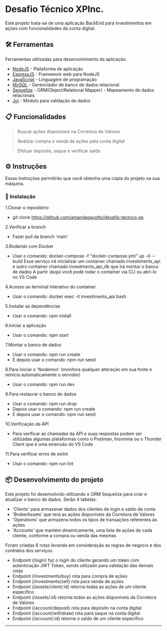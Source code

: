 # Desafio Técnico XPInc.

Este projeto trata-se de uma aplicação BackEnd para investimentos em ações com funcionalidades da conta digital.

## 🛠️ Ferramentas

Ferramentas utilizadas para desenvolvimento da aplicação.

* [NodeJS](https://nodejs.org/en/) - Plataforma de aplicação
* [ExpressJS](https://expressjs.com/) - Framework web para NodeJS
* [JavaScript](https://www.javascript.com/) - Linguagem de programação
* [MySQL](https://www.mysql.com/) - Gerenciador de banco de dados relacional
* [Sequelize](https://sequelize.org/) - ORM(Object/Relational Mapper) - Mapeamento de dados relacionais
* [Joi](https://joi.dev/api/?v=17.6.0) - Módulo para validação de dados

## 📋 Funcionalidades

> Buscar ações disponíveis na Corretora de Valores
> 
> Realizar compra e venda de ações pela conta digital
> 
> Efetuar depósito, saque e verificar saldo

## ⚙️ Instruções 

Essas instruções permitirão que você obtenha uma cópia do projeto na sua máquina.

### 🔧 Instalação

1.Clonar o repositório
* git clone https://github.com/amandagayotto/desafio-tecnico-xp

2.Verificar a branch
* Fazer pull da branch 'main'

3.Rodando com Docker
* Usar o comando: docker-compose -f "docker-compose.yml" up -d --build
Esse serviço irá inicializar um container chamado investiments_api e outro container chamado investments_api_db que irá montar o banco de dados
A partir daqui você pode rodar o container via CLI ou abri-lo no VS Code

4.Acesso ao terminal interativo do container
* Usar o comando: docker exec -it investiments_api bash

5.Instalar as dependências
* Usar o comando: npm install

6.Iniciar a aplicação
* Usar o comando: npm start

7.Montar o banco de dados
* Usar o comando: npm run create
* E depois usar o comando: npm run seed

8.Para iniciar o 'Nodemon' (monitora qualquer alteração em sua fonte e reinicia automaticamente o servidor)
* Usar o comando: npm run dev

9.Para restaurar o banco de dados
* Usar o comando: npm run drop
* Depois usar o comando: npm run create
* E depois usar o comando: npm run seed

10.Verificação da API
* Para verificar as chamadas da API e suas respostas podem ser utilizadas algumas plataformas como o Postman, Insomnia ou o Thunder Client que é uma extensão do VS Code

11.Para verificar erros de eslint
* Usar o comando: npm run lint

## 📦 Desenvolvimento do projeto

  Este projeto foi desenvolvido utilizando o ORM Sequelize para criar e atualizar o banco de dados. 
  Serão 4 tabelas: 
  * 'Clients' para armazenar dados dos clientes de login e saldo da conta
  * 'BrokerAssets' que terá as ações disponíveis da Corretora de Valores
  * 'Operations' que armazena todos os tipos de transações referentes às ações
  * 'Accounts' que mantém dinamicamente, uma lista de ações de cada cliente, conforme a compra ou venda das mesmas

  Foram criadas 8 rotas levando em consideração as regras de negócio e dos contratos dos serviços.
  * Endpoint (/login) faz o login do cliente gerando um token com autenticação JWT Token, sendo utilizado para validação das demais rotas
  * Endpoint (/investments/buy) rota para compra de ações
  * Endpoint (/investments/sell) rota para venda de ações
  * Endpoint (/assets/client/:id) retorna todas as ações de um cliente específico
  * Endpoint (/assets/:id) retorna todas as ações disponíveis da Corretora de Valores
  * Endpoint (/account/deposit) rota para depósito na conta digital
  * Endpoint (/account/withdraw) rota para saque na conta digital
  * Endpoint (/account/:id) retorna o saldo de um cliente específico
---
